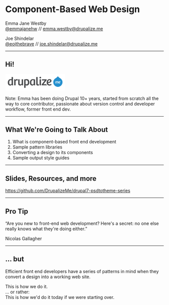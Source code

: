 # Component-Based Web Design

Emma Jane Westby 
<br/>[@emmajanehw](http://twitter.com/emmajanehw) // [emma.westby@drupalize.me](mailto:emma.westby@drupalize.me)

Joe Shindelar
<br/>[@eojthebrave](http://twitter.com/eojthebrave) // [joe.shindelar@drupalize.me](mailto:joe.shindelar@drupalize.me)

---------------------------------------
## Hi!

<a href="http://drupalize.me"><img class="fragment" style="background-color: white; padding: .5em; border: none" src="../lib/themes/drupalize.me/images/drupalizeme-logo.png" class="no-border" width="35%" class="left" style="padding-top: 10px;" alt="Drupalize.Me logo"/></a>

Note: Emma has been doing Drupal 10+ years, started from scratch all the way to core contributor, passionate about version control and developer workflow, former front end dev.

---------------------------------------
## What We're Going to Talk About

1. What is component-based front end development
2. Sample pattern libraries
3. Converting a design to its components
4. Sample output style guides

---------------------------------------
## Slides, Resources, and more

https://github.com/DrupalizeMe/drupal7-psdtotheme-series

---------------------------------------
## Pro Tip
“Are you new to front-end web development? Here's a secret: no one else really knows what they're doing either.” 

Nicolas Gallagher

---------------------------------------
## ... but

Efficient front end developers have
a series of patterns in mind when they convert a design into a working web site.

<div class="fragment">This is how we do it.</div>
<div class="fragment"> ... or rather:
<br />This is how we'd do it today if we were starting over.</div>